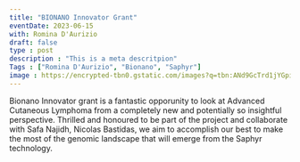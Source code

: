 ```yaml
---
title: "BIONANO Innovator Grant"
eventDate: 2023-06-15
with: Romina D'Aurizio
draft: false
type : post
description : "This is a meta descritpion"
Tags : ["Romina D'Aurizio", "Bionano", "Saphyr"] 
image : https://encrypted-tbn0.gstatic.com/images?q=tbn:ANd9GcTrd1jYGpiCZ_tznsJgUZ3ml5mmAVFteBrsMZ70ge7fAw&s
---
```


Bionano Innovator grant is a fantastic opporunity to look at Advanced Cutaneous Lymphoma from a completely new and potentially so insightful perspective. Thrilled and honoured to be part of the project and collaborate with Safa Najidh, Nicolas Bastidas, we aim to accomplish our best to make the most of the genomic landscape that will emerge from the Saphyr technology.

